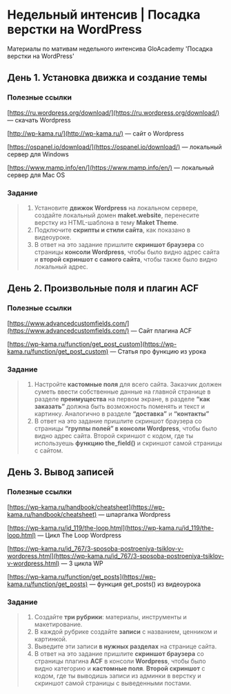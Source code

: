 # Недельный интенсив | Посадка верстки на WordPress
 Материалы по мативам недельного интенсива GloAcademy 'Посадка верстки на WordPress'

## День 1. Установка движка и создание темы

### Полезные ссылки
[https://ru.wordpress.org/download/](https://ru.wordpress.org/download/) — скачать Wordpress

[http://wp-kama.ru/](http://wp-kama.ru/) — сайт о Wordpress

[https://ospanel.io/download/](https://ospanel.io/download/) — локальный сервер для Windows

[https://www.mamp.info/en/](https://www.mamp.info/en/) — локальный сервер для Maс OS

### Задание
> 1) Установите **движок Wordpress** на локальном сервере, создайте локальный домен **maket.website**, перенесите верстку из HTML-шаблона в тему **Maket Theme**.
> 2) Подключите **скрипты и стили сайта**, как показано в видеоуроке.
> 3) В ответ на это задание пришлите **скриншот браузера** со страницы **консоли Wordpress**, чтобы было видно адрес сайта и **второй скриншот с самого сайта**, чтобы также было видно локальный адрес.

## День 2. Произвольные поля и плагин ACF

### Полезные ссылки
[https://www.advancedcustomfields.com/](https://www.advancedcustomfields.com/) — Сайт плагина ACF

[https://wp-kama.ru/function/get_post_custom](https://wp-kama.ru/function/get_post_custom) — Статья про функцию из урока

### Задание
> 1) Настройте **кастомные поля** для всего сайта. Заказчик должен суметь ввести собственные данные на главной странице в разделе **преимущества** на первом экране, в разделе **“как заказать”** должна быть возможность поменять и текст и картинку. Аналогично в разделе **“доставка”** и **“контакты”**
> 2) В ответ на это задание пришлите скриншот браузера со страницы **“группы полей” в консоли Wordpress**, чтобы было видно адрес сайта. Второй скриншот с кодом, где ты используешь **функцию the_field()** и скриншот самой страницы с сайтом.

## День 3. Вывод записей

### Полезные ссылки
[https://wp-kama.ru/handbook/cheatsheet](https://wp-kama.ru/handbook/cheatsheet) — шпаргалка Wordpress

[https://wp-kama.ru/id_119/the-loop.html](https://wp-kama.ru/id_119/the-loop.html) — Цикл The Loop Wordpress 

[https://wp-kama.ru/id_767/3-sposoba-postroeniya-tsiklov-v-wordpress.html](https://wp-kama.ru/id_767/3-sposoba-postroeniya-tsiklov-v-wordpress.html) — 3 цикла WP

[https://wp-kama.ru/function/get_posts](https://wp-kama.ru/function/get_posts) — функция get_posts() из видеоурока

### Задание
> 1) Создайте **три рубрики**: материалы, инструменты и макетирование.
> 2) В каждой рубрике создайте **записи** с названием, ценником и картинкой.
> 3) Выведите эти записи **в нужных разделах** на странице сайта.
> 4) В ответ на это задание пришлите **скриншот браузера** со страницы плагина **ACF** в консоли **Wordpress**, чтобы было видно категорию и **кастомные поля**. **Второй скриншот** с кодом, где ты выводишь записи из админки в верстку и скриншот самой страницы с выведенными постами.

